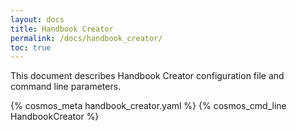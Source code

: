 ```yaml
---
layout: docs
title: Handbook Creator
permalink: /docs/handbook_creator/
toc: true
---
```

This document describes Handbook Creator configuration file and command line parameters.

{% cosmos_meta handbook_creator.yaml %}
{% cosmos_cmd_line HandbookCreator %}
